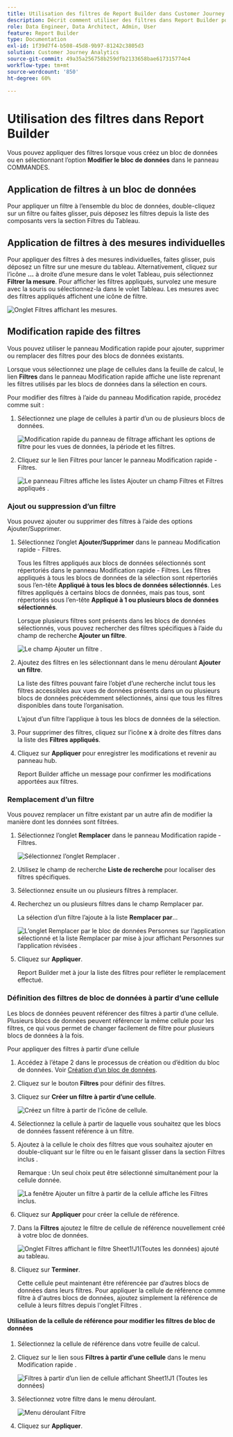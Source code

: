 ```yaml
---
title: Utilisation des filtres de Report Builder dans Customer Journey Analytics
description: Décrit comment utiliser des filtres dans Report Builder pour Customer Journey Analytics
role: Data Engineer, Data Architect, Admin, User
feature: Report Builder
type: Documentation
exl-id: 1f39d7f4-b508-45d8-9b97-81242c3805d3
solution: Customer Journey Analytics
source-git-commit: 49a35a256758b259dfb2133658bae617315774e4
workflow-type: tm+mt
source-wordcount: '850'
ht-degree: 60%

---
```


# Utilisation des filtres dans Report Builder

Vous pouvez appliquer des filtres lorsque vous créez un bloc de données ou en sélectionnant lʼoption **Modifier le bloc de données** dans le panneau COMMANDES.

## Application de filtres à un bloc de données

Pour appliquer un filtre à lʼensemble du bloc de données, double-cliquez sur un filtre ou faites glisser, puis déposez les filtres depuis la liste des composants vers la section Filtres du Tableau.

## Application de filtres à des mesures individuelles

Pour appliquer des filtres à des mesures individuelles, faites glisser, puis déposez un filtre sur une mesure du tableau. Alternativement, cliquez sur lʼicône **...** à droite dʼune mesure dans le volet Tableau, puis sélectionnez **Filtrer la mesure**. Pour afficher les filtres appliqués, survolez une mesure avec la souris ou sélectionnez-la dans le volet Tableau. Les mesures avec des filtres appliqués affichent une icône de filtre.

![Onglet Filtres affichant les mesures.](./assets/filter_by.png)

## Modification rapide des filtres

Vous pouvez utiliser le panneau Modification rapide pour ajouter, supprimer ou remplacer des filtres pour des blocs de données existants.

Lorsque vous sélectionnez une plage de cellules dans la feuille de calcul, le lien **Filtres** dans le panneau Modification rapide affiche une liste reprenant les filtres utilisés par les blocs de données dans la sélection en cours.

Pour modifier des filtres à lʼaide du panneau Modification rapide, procédez comme suit :

1. Sélectionnez une plage de cellules à partir dʼun ou de plusieurs blocs de données.

   ![Modification rapide du panneau de filtrage affichant les options de filtre pour les vues de données, la période et les filtres.](./assets/select_multiple_dbs.png)

1. Cliquez sur le lien Filtres pour lancer le panneau Modification rapide - Filtres.

   ![Le panneau Filtres affiche les listes Ajouter un champ Filtres et Filtres appliqués .](./assets/quick_edit_filters.png)

### Ajout ou suppression d’un filtre

Vous pouvez ajouter ou supprimer des filtres à lʼaide des options Ajouter/Supprimer.

1. Sélectionnez lʼonglet **Ajouter/Supprimer** dans le panneau Modification rapide - Filtres.

   Tous les filtres appliqués aux blocs de données sélectionnés sont répertoriés dans le panneau Modification rapide - Filtres. Les filtres appliqués à tous les blocs de données de la sélection sont répertoriés sous lʼen-tête **Appliqué à tous les blocs de données sélectionnés**. Les filtres appliqués à certains blocs de données, mais pas tous, sont répertoriés sous lʼen-tête **Appliqué à 1 ou plusieurs blocs de données sélectionnés**.

   Lorsque plusieurs filtres sont présents dans les blocs de données sélectionnés, vous pouvez rechercher des filtres spécifiques à lʼaide du champ de recherche **Ajouter un filtre**.

   ![Le champ Ajouter un filtre .](./assets/add_filter.png)

1. Ajoutez des filtres en les sélectionnant dans le menu déroulant **Ajouter un filtre**.

   La liste des filtres pouvant faire lʼobjet dʼune recherche inclut tous les filtres accessibles aux vues de données présents dans un ou plusieurs blocs de données précédemment sélectionnés, ainsi que tous les filtres disponibles dans toute lʼorganisation.

   Lʼajout dʼun filtre lʼapplique à tous les blocs de données de la sélection.

1. Pour supprimer des filtres, cliquez sur lʼicône **x** à droite des filtres dans la liste des **Filtres appliqués**.

1. Cliquez sur **Appliquer** pour enregistrer les modifications et revenir au panneau hub.

   Report Builder affiche un message pour confirmer les modifications apportées aux filtres.

### Remplacement dʼun filtre

Vous pouvez remplacer un filtre existant par un autre afin de modifier la manière dont les données sont filtrées.

1. Sélectionnez lʼonglet **Remplacer** dans le panneau Modification rapide - Filtres.

   ![Sélectionnez l’onglet Remplacer .](./assets/replace_filter.png)

1. Utilisez le champ de recherche **Liste de recherche** pour localiser des filtres spécifiques.

1. Sélectionnez ensuite un ou plusieurs filtres à remplacer.

1. Recherchez un ou plusieurs filtres dans le champ Remplacer par.

   La sélection dʼun filtre lʼajoute à la liste **Remplacer par**...

   ![L’onglet Remplacer par le bloc de données Personnes sur l’application sélectionné et la liste Remplacer par mise à jour affichant Personnes sur l’application révisées .](./assets/replace_screen_new.png)

1. Cliquez sur **Appliquer**.

   Report Builder met à jour la liste des filtres pour refléter le remplacement effectué.

### Définition des filtres de bloc de données à partir d’une cellule

Les blocs de données peuvent référencer des filtres à partir d’une cellule. Plusieurs blocs de données peuvent référencer la même cellule pour les filtres, ce qui vous permet de changer facilement de filtre pour plusieurs blocs de données à la fois.

Pour appliquer des filtres à partir d’une cellule

1. Accédez à l’étape 2 dans le processus de création ou d’édition du bloc de données. Voir [Création d’un bloc de données](./create-a-data-block.md).
1. Cliquez sur le bouton **Filtres** pour définir des filtres.
1. Cliquez sur **Créer un filtre à partir d’une cellule**.

   ![Créez un filtre à partir de l’icône de cellule.](./assets/create-filter-from-cell.png)

1. Sélectionnez la cellule à partir de laquelle vous souhaitez que les blocs de données fassent référence à un filtre.

1. Ajoutez à la cellule le choix des filtres que vous souhaitez ajouter en double-cliquant sur le filtre ou en le faisant glisser dans la section Filtres inclus .

   Remarque : Un seul choix peut être sélectionné simultanément pour la cellule donnée.

   ![La fenêtre Ajouter un filtre à partir de la cellule affiche les Filtres inclus.](./assets/select-filters.png)

1. Cliquez sur **Appliquer** pour créer la cellule de référence.

1. Dans la **Filtres** ajoutez le filtre de cellule de référence nouvellement créé à votre bloc de données.

   ![Onglet Filtres affichant le filtre Sheet1!J1(Toutes les données) ajouté au tableau.](./assets/reference-cell-filter.png)

1. Cliquez sur **Terminer**.

   Cette cellule peut maintenant être référencée par d’autres blocs de données dans leurs filtres. Pour appliquer la cellule de référence comme filtre à d&#39;autres blocs de données, ajoutez simplement la référence de cellule à leurs filtres depuis l&#39;onglet Filtres .

#### Utilisation de la cellule de référence pour modifier les filtres de bloc de données

1. Sélectionnez la cellule de référence dans votre feuille de calcul.

1. Cliquez sur le lien sous **Filtres à partir d’une cellule** dans le menu Modification rapide .

   ![Filtres à partir d’un lien de cellule affichant Sheet1!J1 (Toutes les données)](./assets/filters-from-cell-link.png)

1. Sélectionnez votre filtre dans le menu déroulant.

   ![Menu déroulant Filtre](./assets/filter-drop-down.png)

1. Cliquez sur **Appliquer**.